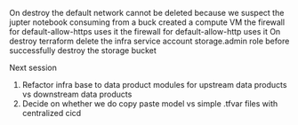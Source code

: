 On destroy the default network cannot be deleted because 
    we suspect the jupter notebook consuming from a buck created a compute VM
    the firewall for default-allow-https uses it
    the firewall for default-allow-http uses it
On destroy terraform delete the infra service account storage.admin role before successfully destroy the storage bucket


Next session
1. Refactor infra base to data product modules for upstream data products vs downstream data products
2. Decide on whether we do copy paste model vs simple .tfvar files with centralized cicd
